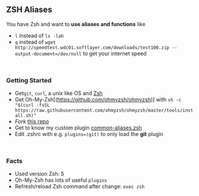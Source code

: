 ## ZSH Aliases

You have Zsh and want to **use  aliases and functions** like 
- `l` instead of `ls -lah`
- `q` instead of `wget http://speedtest.wdc01.softlayer.com/downloads/test100.zip --output-document=/dev/null` to get your internet speed
  
&nbsp;
 
 ### Getting Started
- Get`git`, `curl`, a unix like OS and [Zsh](https://github.com/ohmyzsh/ohmyzsh/wiki/Installing-ZSH#how-to-install-zsh-on-many-platforms)
- Get Oh-My-Zsh[(https://github.com/ohmyzsh/ohmyzsh)] with `sh -c "$(curl -fsSL https://raw.githubusercontent.com/ohmyzsh/ohmyzsh/master/tools/install.sh)"`
- *Fork* [this repo](https://github.com/tik9/custom/)
- Get to know my custom plugin [common-aliases.zsh](blob/master/plugins/common-aliases/common-aliases.plugin.zsh)
- Edit .zshrc with e.g. `plugins=(git)` to only load the **git** plugin

&nbsp;

### Facts
 - Used version Zsh: 5
 - Oh-My-Zsh has lots of useful `plugins`
 - Refresh/reload Zsh command after change: `exec zsh`